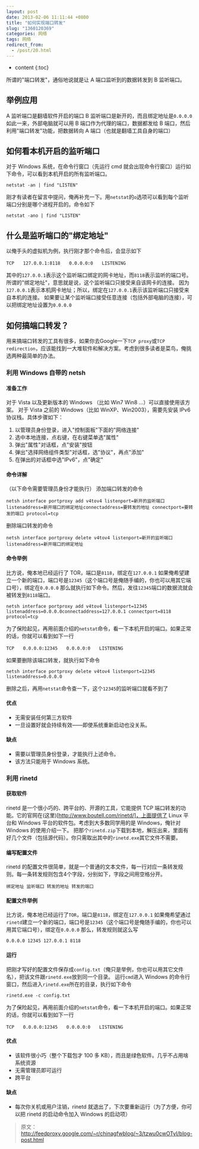```yaml
---
layout: post
date: 2013-02-06 11:11:44 +0800
title: "如何实现端口转发"
slug: "1360120369"
categories: 网络
tags: 网络
redirect_from:
  - /post/20.html
---
```

* content
{:toc}

所谓的"端口转发"，通俗地说就是让 A 端口监听到的数据转发到 B 监听端口。 
<!--more-->
## 举例应用
A 监听端口是翻墙软件开启的端口 
B 监听端口是新开的，而且绑定地址是`0.0.0.0` 
如此一来，外部电脑就可以用 B 端口作为代理的端口，数据都发给 B 端口，然后利用"端口转发"功能，把数据转向 A 端口（也就是翻墙工具自身的端口） 
## 如何看本机开启的监听端口
对于 Windows 系统，在命令行窗口（先运行 cmd 就会出现命令行窗口）运行如下命令，可以看到本机开启的所有监听端口。 
```
netstat -an | find "LISTEN"
```
刚才有读者在留言中提问，俺再补充一下。用`netstat`的`o`选项可以看到每个监听端口分别是哪个进程开启的。命令如下 
```
netstat -ano | find "LISTEN"
```
## 什么是监听端口的"绑定地址"
以俺手头的虚拟机为例，执行刚才那个命令后，会显示如下 
```
TCP　　127.0.0.1:8118　　0.0.0.0:0　　LISTENING
```
其中的`127.0.0.1`表示这个监听端口绑定的网卡地址，而`8118`表示监听的端口号。所谓的"绑定地址"，意思就是说，这个监听端口只接受来自该网卡的连接。 
因为`127.0.0.1`表示本机网卡地址；所以，绑定在`127.0.0.1`表示该监听端口只接受来自本机的连接。 
如果要让某个监听端口接受任意连接（包括外部电脑的连接），可以把绑定地址设置为`0.0.0.0` 
## 如何搞端口转发？
用来搞端口转发的工具有很多，如果你去Google一下`TCP proxy`或`TCP redirection`，应该能找到一大堆软件和解决方案。考虑到很多读者是菜鸟，俺挑选两种最简单的办法。 
### 利用 Windows 自带的 netsh
#### 准备工作
对于 Vista 以及更新版本的 Windows （比如 Win7 Win8 ...）可以直接使用该方案。 
对于 Vista 之前的 Windows（比如 WinXP、Win2003），需要先安装 IPv6 协议栈。具体步骤如下： 
1. 以管理员身份登录，进入"控制面板"下面的"网络连接" 
2. 选中本地连接，点右键，在右键菜单选"属性" 
3. 弹出"属性"对话框，点"安装"按钮 
4. 弹出"选择网络组件类型"对话框，选"协议"，再点"添加" 
5. 在弹出的对话框中选"IPv6"，点"确定" 
#### 命令详解
（以下命令需要管理员身份才能执行） 
添加端口转发的命令 
```
netsh interface portproxy add v4tov4 listenport=新开的监听端口 listenaddress=新开端口的绑定地址connectaddress=要转发的地址 connectport=要转发的端口 protocol=tcp
```
删除端口转发的命令 
```
netsh interface portproxy delete v4tov4 listenport=新开的监听端口 listenaddress=新开端口的绑定地址
```
#### 命令举例
比方说，俺本地已经运行了 TOR，端口是`8118`，绑定在`127.0.0.1` 
如果俺希望建立一个新的端口，端口号是`12345`（这个端口号是俺随手编的，你也可以用其它端口号），绑定在`0.0.0.0` 
那么就执行如下命令。然后，发往`12345`端口的数据流就会被转发到`8118`端口。 
```
netsh interface portproxy add v4tov4 listenport=12345 listenaddress=0.0.0.0connectaddress=127.0.0.1 connectport=8118 protocol=tcp
```
为了保险起见，再用前面介绍的`netstat`命令，看一下本机开启的端口。如果正常的话，你就可以看到如下一行 
```
TCP　　0.0.0.0:12345　　0.0.0.0:0　　LISTENING
```
如果要删除该端口转发，就执行如下命令 
```
netsh interface portproxy delete v4tov4 listenport=12345 listenaddress=0.0.0.0
```
删除之后，再用`netstat`命令查一下，这个`12345`的监听端口就看不到了 
#### 优点
- 无需安装任何第三方软件 
- 一旦设置好就会持续有效——即使系统重新启动也没关系。 
#### 缺点
- 需要以管理员身份登录，才能执行上述命令。 
- 该方法只能用于 Windows 系统。 
### 利用 rinetd
#### 获取软件
rinetd 是一个很小巧的、跨平台的、开源的工具，它能提供 TCP 端口转发的功能。它的官网在(这里)[http://www.boutell.com/rinetd/]，上面提供了 Linux 平台和 Windows 平台的软件包。考虑到大多数同学用的是 Windows，俺针对 Windows 的使用介绍一下。 
把那个`rinetd.zip`下载到本地，解压出来，里面有好几个文件（包括源代码）。你只需取出其中的`rinetd.exe`其它文件不需要。 
#### 编写配置文件
rinetd 的配置文件很简单，就是一个普通的文本文件，每一行对应一条转发规则。每一条转发规则包含4个字段，分别如下，字段之间用空格分开。 
```
绑定地址 监听端口 转发的地址 转发的端口
```
#### 配置文件举例
比方说，俺本地已经运行了`TOR`，端口是`8118`，绑定在`127.0.0.1` 
如果俺希望通过`rinetd`建立一个新的端口，端口号是`12345`（这个端口号是俺随手编的，你也可以用其它端口号），绑定在`0.0.0.0` 
那么，转发规则就这么写 
```
0.0.0.0 12345 127.0.0.1 8118
```
#### 运行
把刚才写好的配置文件保存成`config.txt`（俺只是举例，你也可以用其它文件名），把该文件跟`rinetd.exe`放到同一个目录。 
运行`cmd`进入 Windows 的命令行窗口，然后进入`rinetd.exe`所在的目录，执行如下命令 
```
rinetd.exe -c config.txt
```
为了保险起见，再用前面介绍的`netstat`命令，看一下本机开启的端口。如果正常的话，你就可以看到如下一行 
```
TCP　　0.0.0.0:12345　　0.0.0.0:0　　LISTENING
```
#### 优点
- 该软件很小巧（整个下载包才 100 多 KB），而且是绿色软件。几乎不占用啥系统资源 
- 无需管理员即可运行 
- 跨平台 

#### 缺点
- 每次你关机或用户注销，rinetd 就退出了，下次要重新运行（为了方便，你可以把 rinetd 的启动命令加入 Windows 的启动项）

>原文：http://feedproxy.google.com/~r/chinagfwblog/~3/tzwu0cwOTyI/blog-post.html
